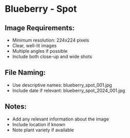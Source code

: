 # Blueberry - Spot

## Image Requirements:
- Minimum resolution: 224x224 pixels
- Clear, well-lit images
- Multiple angles if possible
- Include both close-up and wide shots

## File Naming:
- Use descriptive names: blueberry_spot_001.jpg
- Include date if relevant: blueberry_spot_2024_001.jpg

## Notes:
- Add any relevant information about the image
- Include location if known
- Note plant variety if available
